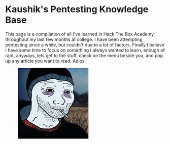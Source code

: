 # Kaushik's Pentesting Knowledge Base

This page is a compilation of all I've learned in Hack The Box Academy throughout my last few months at college. I have been attempting pentesting since a while, but couldn't due to a lot of factors. Finally I believe I have some time to focus on something I always wanted to learn, enough of rant, anyways, lets get to the stuff, check on the menu beside you, and pop up any article you want to read. Adios.

<figure><img src=".gitbook/assets/wojak-doomer-wheat-fields.png" alt=""><figcaption></figcaption></figure>
